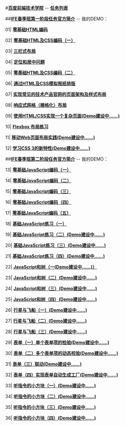 ﻿#[**百度前端技术学院**](http://ife.baidu.com/) -- [**任务列表**](http://ife.baidu.com/task/all)

##[**IFE春季班第一阶段任务官方简介**](http://mp.weixin.qq.com/s?__biz=MzA4MjUyNjY3Nw==&mid=401956006&idx=1&sn=bbf72ea5c17894c3a5423d8b3bdb7d9a#rd)
-- 我的DEMO：

01| [**零基础HTML编码**](http://yijianc.github.io/IFE-dataV/task_1_1_1.html)

02| [**零基础HTML及CSS编码（一）**](http://yijianc.github.io/IFE-dataV/task_1_1_2.html)

03| [**三栏式布局**](http://yijianc.github.io/IFE-dataV/task_1_1_3.html)

04| [**定位和居中问题**](http://yijianc.github.io/IFE-dataV/task_1_1_4.html)

05| [**零基础HTML及CSS编码（二）**](http://yijianc.github.io/IFE-dataV/task_1_1_5.html)

06| [**通过HTML及CSS模拟报纸排版**](http://yijianc.github.io/IFE-dataV/task_1_1_6.html)

07| [**实现常见的技术产品官网的页面架构及样式布局**](http://yijianc.github.io/IFE-dataV/task_1_1_7.html)

08| [**响应式网格（栅格化）布局**](http://yijianc.github.io/IFE-dataV/task_1_1_8.html)

09| [**使用HTML/CSS实现一个复杂页面(Demo建设中……)**](http://yijianc.github.io/IFE-dataV/task_1_1_9.html)

10| [**Flexbox 布局练习**](http://yijianc.github.io/IFE-dataV/task_1_1_10.html)

11| [**移动Web页面布局实践(Demo建设中……)**]()

12| [**学习CSS 3的新特性(Demo建设中……)**]()

##[**IFE春季班第二阶段任务官方简介**](http://mp.weixin.qq.com/s?__biz=MzA4MjUyNjY3Nw==&mid=402057593&idx=1&sn=ef20d1808470688bee1c8e242349b47c#rd)
-- 我的DEMO：

13| [**零基础JavaScript编码（一）**](http://yijianc.github.io/IFE-dataV/task_2_1_13.html)

14| [**零基础JavaScript编码（二）**](http://yijianc.github.io/IFE-dataV/task_2_1_14.html)

15| [**零基础JavaScript编码（三）**](http://yijianc.github.io/IFE-dataV/task_2_1_15.html)

16| [**零基础JavaScript编码（四）**](http://yijianc.github.io/IFE-dataV/task_2_1_16.html)

17| [**零基础JavaScript编码（五）**](http://yijianc.github.io/IFE-dataV/task_2_1_17.html)

18| [**基础JavaScript练习（一）**](http://yijianc.github.io/IFE-dataV/task_2_1_18.html)

19| [**基础JavaScript练习（二）(Demo建设中……)**]()

20| [**基础JavaScript练习（三）(Demo建设中……)**]()

21| [**基础JavaScript练习（四）(Demo建设中……)**]()

22| [**JavaScript和树（一(Demo建设中……)）**]()

23| [**JavaScript和树（二）(Demo建设中……)**]()

24| [**JavaScript和树（三）(Demo建设中……)**]()

25| [**JavaScript和树（四）(Demo建设中……)**]()

26| [**行星与飞船（一）(Demo建设中……)**]()

27| [**行星与飞船（二）(Demo建设中……)**]()

28| [**行星与飞船（三）(Demo建设中……)**]()

29| [**表单（一）单个表单项的检验(Demo建设中……)**]()

30| [**表单（二）多个表单项的动态校验(Demo建设中……)**]()

31| [**表单（三）联动(Demo建设中……)**]()

32| [**表单（四）实现表单自动生成工厂(Demo建设中……)**]()

33| [**听指令的小方块（一）(Demo建设中……)**]()

34| [**听指令的小方块（二）(Demo建设中……)**]()

35| [**听指令的小方块（三）(Demo建设中……)**]()

36| [**听指令的小方块（四）(Demo建设中……)**]()